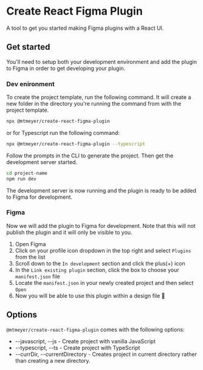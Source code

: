 # Create React Figma Plugin

A tool to get you started making Figma plugins with a React UI.

## Get started

You'll need to setup both your development environment and add the plugin to Figma in order to get developing your plugin.

### Dev enironment

To create the project template, run the following command. It will create a new folder in the directory you're running the command from with the project template.

```sh
npx @mtmeyer/create-react-figma-plugin
```

or for Typescript run the following command:

```sh
npx @mtmeyer/create-react-figma-plugin --typescript
```

Follow the prompts in the CLI to generate the project. Then get the development server started.

```sh
cd project-name
npm run dev
```

The development server is now running and the plugin is ready to be added to Figma for development.

### Figma

Now we will add the plugin to Figma for development. Note that this will not publish the plugin and it will only be visible to you.

1. Open Figma
2. Click on your profile icon dropdown in the top right and select `Plugins` from the list
3. Scroll down to the `In development` section and click the plus(+) icon
4. In the `Link existing plugin` section, click the box to choose your `manifest.json` file
5. Locate the `manifest.json` in your newly created project and then select `Open`
6. Now you will be able to use this plugin within a design file 🎉

## Options

`@mtmeyer/create-react-figma-plugin` comes with the following options:

- --javascript, --js - Create project with vanilla JavaScript
- --typescript, --ts - Create project with TypeScript
- --currDir, --currentDirectory - Creates project in current directory rather than creating a new directory.
